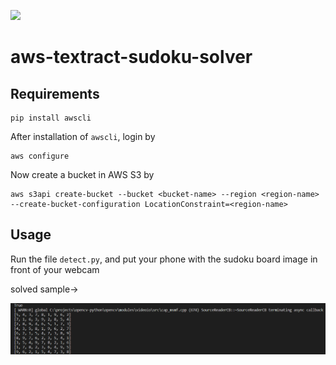 ![](https://img.shields.io/badge/Python-%F0%9F%90%8D-brightgreen)

# aws-textract-sudoku-solver

## Requirements

```
pip install awscli
```

After installation of ```awscli```, login by

```
aws configure
```

Now create a bucket in AWS S3 by

```
aws s3api create-bucket --bucket <bucket-name> --region <region-name> --create-bucket-configuration LocationConstraint=<region-name>
```

## Usage

Run the file ```detect.py```, and put your phone with the sudoku board image in front of your webcam

solved sample->

![](solved.png)



